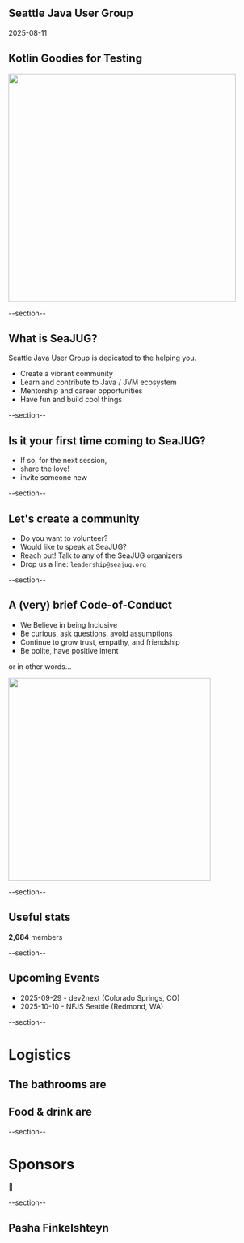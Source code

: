 ## Seattle Java User Group

2025-08-11

## Kotlin Goodies for Testing

<img width="450" src="images/seajug.svg" />

--section--

## What is SeaJUG?

Seattle Java User Group is dedicated to the helping you.

* Create a vibrant community
* Learn and contribute to Java / JVM ecosystem
* Mentorship and career opportunities
* Have fun and build cool things

--section--

## Is it your first time coming to SeaJUG?

 * If so, for the next session,
 * share the love!
 * invite someone new

--section--

## Let's create a community

* Do you want to volunteer?
* Would like to speak at SeaJUG?
* Reach out! Talk to any of the SeaJUG organizers
* Drop us a line: `leadership@seajug.org`

--section--

## A (very) brief Code-of-Conduct

* We Believe in being Inclusive
* Be curious, ask questions, avoid assumptions
* Continue to grow trust, empathy, and friendship
* Be polite, have positive intent

or in other words...
<div><img height=400px src="images/nice.jpg" /></div>

--section--

## Useful stats

**2,684** members

--section--

## Upcoming Events

- 2025-09-29 - dev2next (Colorado Springs, CO)
- 2025-10-10 - NFJS Seattle (Redmond, WA)

--section--

# Logistics

## The bathrooms are

## Food & drink are

--section--

# Sponsors

🙁

--section--

## Pasha Finkelshteyn

